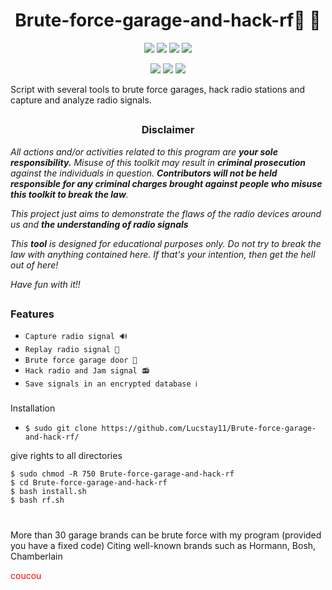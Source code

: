 # <h1 align="center">Brute-force-garage-and-hack-rf🏡 📡</h1>
<p align="center">
  <img src="https://img.shields.io/badge/Brute-Force-red?style=for-the-badge">
  <img src="https://img.shields.io/badge/Capture-Signal-blue?style=for-the-badge">
  <img src="https://img.shields.io/badge/Replay-Signal-green?style=for-the-badge">
  <img src="https://img.shields.io/badge/Hack-Radio-pink?style=for-the-badge">
 
</p>
<p align="center">
  <img src="https://img.shields.io/badge/Author-Lucstay11-cyan?style=flat-square">
  <img src="https://img.shields.io/badge/Open%20Source-Yes-cyan?style=flat-square">
  <img src="https://img.shields.io/badge/Written%20In-Bash-cyan?style=flat-square">
</p>
Script with several tools to brute force garages, hack radio stations and capture and analyze radio signals.

##

<h3><p align="center">Disclaimer</p></h3>

<i>All actions and/or activities related to this program are <b>your sole responsibility.</b> Misuse of this toolkit may result in <b>criminal prosecution</b> against the individuals in question. <b>Contributors will not be held responsible for any criminal charges brought against people who misuse this toolkit to break the law</b>.

This project just aims to demonstrate the flaws of the radio devices around us and <b>the understanding of radio signals</b>

  This <b>tool</b> is designed for educational purposes only. Do not try to break the law with anything contained here. If that's your intention, then get the hell out of here!

Have fun with it!!</i>

##

### Features
- `Capture radio signal 🔊`
- `Replay radio signal 🔁`
- `Brute force garage door 🔑`
- `Hack radio and Jam signal 📻 `
- `Save signals in an encrypted database ℹ️` 

###
Installation
- `$ sudo git clone https://github.com/Lucstay11/Brute-force-garage-and-hack-rf/`
<p>give rights to all directories</p>

```
$ sudo chmod -R 750 Brute-force-garage-and-hack-rf
$ cd Brute-force-garage-and-hack-rf
$ bash install.sh
$ bash rf.sh
```

# 
More than 30 garage brands can be brute force with my program (provided you have a fixed code)
Citing well-known brands such as Hormann, Bosh, Chamberlain
<p style="color: red;">coucou</p>

